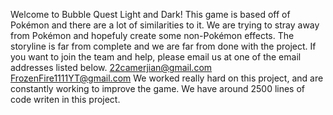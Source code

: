 Welcome to Bubble Quest Light and Dark! This game is based off of Pokémon and there are a lot of similarities to it. We are trying to stray away from Pokémon and hopefuly create some non-Pokémon effects.
The storyline is far from complete and we are far from done with the project. If you want to join the team and help, please email us at one of the email addresses listed below. 
22camerjian@gmail.com
FrozenFire1111YT@gmail.com
We worked really hard on this project, and are constantly working to improve the game. We have around 2500 lines of code writen in this project.